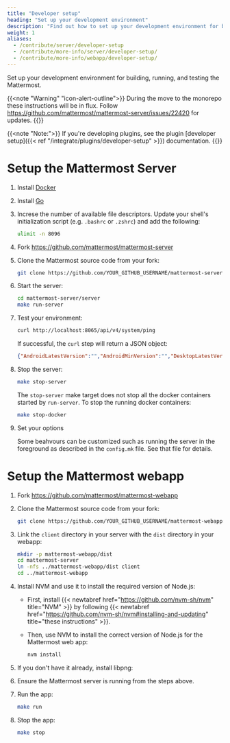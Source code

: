 ```yaml
---
title: "Developer setup"
heading: "Set up your development environment"
description: "Find out how to set up your development environment for building, running, and testing the Mattermost."
weight: 1
aliases:
  - /contribute/server/developer-setup
  - /contribute/more-info/server/developer-setup/
  - /contribute/more-info/webapp/developer-setup/
---
```


Set up your development environment for building, running, and testing the Mattermost.

{{<note "Warning" "icon-alert-outline">}}
During the move to the monorepo these instructions will be in flux. Follow https://github.com/mattermost/mattermost-server/issues/22420 for updates.
{{</note>}}

{{<note "Note:">}}
If you're developing plugins, see the plugin [developer setup]({{< ref "/integrate/plugins/developer-setup" >}}) documentation.
{{</note>}}

# Setup the Mattermost Server

1. Install [Docker](https://www.docker.com/)

2. Install [Go](https://go.dev/)

3. Increse the number of available file descriptors. Update your shell's initialization script (e.g. `.bashrc` or `.zshrc`) and add the following:

    ```sh
    ulimit -n 8096
    ```

5. Fork https://github.com/mattermost/mattermost-server

6. Clone the Mattermost source code from your fork:

    ```sh
    git clone https://github.com/YOUR_GITHUB_USERNAME/mattermost-server.git
    ```

7. Start the server:

    ```sh
    cd mattermost-server/server
    make run-server
    ```

8. Test your environment:

    ```sh
    curl http://localhost:8065/api/v4/system/ping
    ```

    If successful, the `curl` step will return a JSON object:
    ```json
    {"AndroidLatestVersion":"","AndroidMinVersion":"","DesktopLatestVersion":"","DesktopMinVersion":"","IosLatestVersion":"","IosMinVersion":"","status":"OK"}
    ```

9. Stop the server:

    ```sh
    make stop-server
    ```

    The `stop-server` make target does not stop all the docker containers started by `run-server`. To stop the running docker containers:

    ```sh
    make stop-docker
    ```

10. Set your options

    Some beahvours can be customized such as running the server in the foreground as described in the `config.mk` file. See that file for details.

# Setup the Mattermost webapp

1. Fork https://github.com/mattermost/mattermost-webapp

2. Clone the Mattermost source code from your fork:

    ```sh
    git clone https://github.com/YOUR_GITHUB_USERNAME/mattermost-webapp.git
    ```

3. Link the `client` directory in your server with the `dist` directory in your webapp:

    ```sh
    mkdir -p mattermost-webapp/dist
    cd mattermost-server
    ln -nfs ../mattermost-webapp/dist client
    cd ../mattermost-webapp
    ```

4. Install NVM and use it to install the required version of Node.js:

    - First, install {{< newtabref href="https://github.com/nvm-sh/nvm" title="NVM" >}} by following {{< newtabref href="https://github.com/nvm-sh/nvm#installing-and-updating" title="these instructions" >}}.

    - Then, use NVM to install the correct version of Node.js for the Mattermost web app:
        ```sh
        nvm install
        ```

5. If you don't have it already, install libpng:

6. Ensure the Mattermost server is running from the steps above.

7. Run the app:

    ```sh
    make run
    ```

8. Stop the app:

    ```sh
    make stop
    ```
